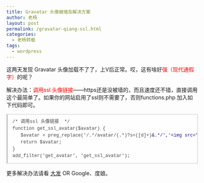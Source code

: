 ```yaml
---
title: Gravatar 头像被墙及解决方案
author: 老杨
layout: post
permalink: /gravatar-qiang-ssl.html
categories:
  - 老杨转载
tags:
  - wordpress
---
```

这两天发现 Gravatar 头像加载不了了，上V后正常。哎，这有啥好<span style = "color:red;">强（现代通假字）</span>的呢？  


解决办法：<span style = "color:red;">调用ssl 头像链接</span>——https还是没被墙的，而且速度还不错，直接调用这个最简单了。如果你的网站启用了ssl则不需要了，否则functions.php 加入如下代码即可。

<pre style="margin:15px 0;font:100 12px/18px monaco, andale mono, courier new;padding:10px 12px;border:#ccc 1px solid;border-left-width:4px;background-color:#fefefe;box-shadow:0 0 4px #eee;word-break:break-all;word-wrap:break-word;color:#444">/* 调用ssl 头像链接  */<br />function get_ssl_avatar($avatar) {<br />   $avatar = preg_replace('/.*/avatar/(.*)?s=([d]+)<span style="color:#219">&.*/','&lt;img src="https://secure.gravatar.com/avatar/$1?s=$2" class="avatar avatar-$2" height="$2" width="$2"&gt;',$avatar);</span><br />   return $avatar;<br />}<br />add_filter('get_avatar', 'get_ssl_avatar');</pre>

更多解决办法请看 <a href="http://fatesinger.com/74030" target="_blank">大发</a> OR Google、度娘。
